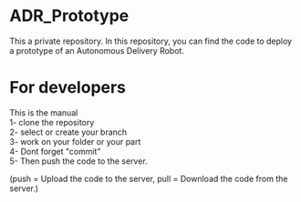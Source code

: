 # ADR_Prototype
This a private repository. In this repository, you can find the code to deploy a prototype of an Autonomous Delivery Robot.

# For developers
This is the manual<br />
1- clone the repository<br />
2- select or create your branch<br />
3- work on your folder or your part<br />
4- Dont forget "commit" <br />
5- Then push the code to the server. 

 (push = Upload the code to the server, pull = Download the code from the server.)

